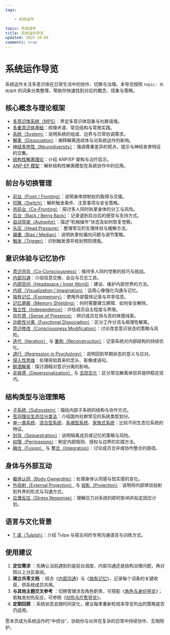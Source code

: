 ```yaml
---
tags:

    - 系统运作

topic: 系统运作
title: 系统运作导览
updated: 2025-10-08
comments: true
---
```


# 系统运作导览

系统运作关注多意识体在日常生活中的协作、切换与治理。本导览按照 `topic: 系统运作` 的词条分类整理，帮助你快速找到对应的概念、现象与策略。

## 核心概念与理论框架

- [多意识体系统（MPS）](Multiple_Personality_System.md)：界定多意识体现象与社群语境。
- [多重意识体基础](Mps-Basics.md)：梳理术语、常见结构与常用实践。
- [系统（System）](System.md)：说明系统的组成、边界与日常协调需求。
- [解离（Dissociation）](Dissociation.md)：阐释解离连续体与对系统运作的影响。
- [神经多样性（Neurodiversity）](Neurodiversity.md)：强调尊重差异的观点，提示与神经发育特征的交集。
- [结构性解离理论](Structural-Dissociation-Theory.md)：介绍 ANP/EP 架构与治疗启示。
- [ANP-EP 模型](Apparently-Normal-Part-Emotional-Part-Model.md)：解析结构性解离模型在系统协作中的应用。

## 前台与切换管理

- [前台（Front / Fronting）](Front-Fronting.md)：说明身体控制权的取得与交接。
- [切换（Switch）](Switch.md)：解析触发条件、注意事项与安全策略。
- [共前台（Co-Fronting）](Co-Fronting.md)：探讨多人同时执掌身体的分工与风险。
- [后台（Back / Being Back）](Back-Being-Back.md)：记录退到后台后的感受与支持方式。
- [自动驾驶（Autopilot）](Autopilot.md)：描述“机械操作”状态及如何恢复觉察。
- [头压（Head Pressure）](Head-Pressure.md)：整理常见的生理体验与缓解方法。
- [偏重（Bias / Median）](Bias.md)：说明执掌权偏向问题与调节策略。
- [触发（Trigger）](Trigger.md)：识别触发源并规划预防措施。

## 意识体验与记忆协作

- [意识共存（Co-Consciousness）](Co-Consciousness.md)：维持多人同时觉察的技巧与挑战。
- [内部沟通](Internal-Communication.md)：介绍信息交换、会议与日志工具。
- [内部空间（Headspace / Inner World）](Headspace-Inner-World.md)：建设、维护内部世界的方法。
- [内视（Visualization / Imagination）](Visualization-Imagination.md)：运用心像强化沟通与记忆。
- [独有记忆（Exomemory）](Exomemory.md)：使用外部载体记录与共享信息。
- [记忆屏蔽（Memory Shielding）](Memory-Shielding.md)：何时需要建立屏障、如何安全解除。
- [独立性（Independence）](Independence.md)：评估成员自主程度与界限。
- [存在感（Sense of Presence）](Sense-Of-Presence.md)：辨识成员在场与否的体感线索。
- [功能性分离（Functional Dissociation）](Functional-Dissociation.md)：区分工作分流与病理性解离。
- [意识修改（Consciousness Modification）](Consciousness-Modification.md)：讨论改变意识状态的策略与风险。
- [迭代（Iteration）](Iteration.md) 与 [重构（Reconstruction）](Reconstruction.md)：记录系统对内部结构的持续优化。
- [退行（Regression in Psychology）](Regression-In-Psychology.md)：说明回到早期状态的意义与应对。
- [侵入性思维](Intrusive-Thoughts.md)：处理突如其来的念头、影像或语句。
- [醉酒解离](Alcohol-Induced-Dissociation.md)：探讨酒精对意识分离的影响。
- [非我感（Depersonalization）](Depersonalization.md) 与 [去现实化](Derealization.md)：区分常见解离体验并提供稳定技巧。

## 结构类型与治理策略

- [子系统（Subsystem）](Subsystem.md)：描绘内部子系统的结构与协作方式。
- [弦羽理论生态位分类法](Xianyu-Theory-Niche-Classification.md)：介绍国内社群常见的系统类型划分。
- [单一类系统](Single-Class-Systems-Xianyu.md)、[混合型系统](Mixed-Systems-Xianyu.md)、[系魂型系统](Soul-Linked-Systems-Xianyu.md)、[家族式系统](Family-Systems-Xianyu.md)：比较不同生态位系统的特征。
- [封存（Sequestration）](Sequestration.md)：说明隔离成员或记忆的策略与风险。
- [权限（Permissions）](Permissions.md)：制定内部规则、授权与边界的实践方法。
- [融合（Fusion）](Fusion.md) 与 [整合（Integration）](Integration.md)：讨论成员合并或协作整合的路径。

## 身体与外部互动

- [躯体认同（Body Ownership）](Body-Ownership.md)：处理身体认同感与现实感的变化。
- [外投射（External Projection）](External-Projection.md) 与 [投影（Projection）](Projection.md)：说明将内部体验投射到外界的形式与沟通方式。
- [应激反应（Stress Response）](Stress-Response.md)：理解压力对系统的即时影响并拟定因应计划。

## 语言与文化背景

- [T 语（Tulpish）](Tulpish.md)：介绍 Tulpa 与宿主间的专用沟通语言与训练方式。

## 使用建议

1. **定位需求** ：先确认当前遇到的是前台调度、内部沟通还是结构治理问题，再对照以上分区查阅。
2. **建立共享文档** ：结合《[内部沟通](Internal-Communication.md)》与《[独有记忆](Exomemory.md)》，记录每个词条的关键收获，供系统成员共用。
3. **与其他主题交叉参考** ：切换管理涉及角色职责，可搭配《[角色与身份导览](Roles-Identity-Guide.md)》；若触发创伤反应，可参照《[创伤与疗愈导览](Trauma-Healing-Guide.md)》。
4. **定期回顾** ：系统状态会随时间变化，建议每季重新检视本导览列出的策略是否仍适用。

愿本页成为系统运作的“中控台”，协助你与伙伴在复杂的日常中持续协作、互相照护。
